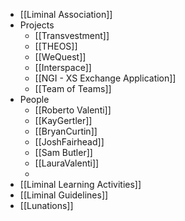 - [[Liminal Association]]
- Projects
    - [[Transvestment]]
    - [[THEOS]]
    - [[WeQuest]]
    - [[Interspace]]
    - [[NGI - XS Exchange Application]]
    - [[Team of Teams]]
- People
    - [[Roberto Valenti]]
    - [[KayGertler]]
    - [[BryanCurtin]]
    - [[JoshFairhead]]
    - [[Sam Butler]]
    - [[LauraValenti]]
    - 
- [[Liminal Learning Activities]]
- [[Liminal Guidelines]]
- [[Lunations]]
